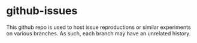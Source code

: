 # github-issues
This github repo is used to host issue reproductions or similar experiments on various branches. As such, each branch may have an unrelated history.
